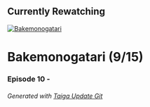 ﻿
## Currently Rewatching

[![Bakemonogatari](https://s4.anilist.co/file/anilistcdn/media/anime/cover/medium/bx5081-YpAE43HLQKqz.png)](https://anilist.co/anime/5081)

# Bakemonogatari (9/15)

### Episode 10 - 

###### *Generated with [Taiga Update Git](https://github.com/nike4613/taiga-update-git)*